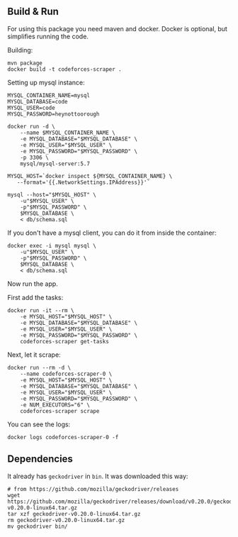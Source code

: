 ## Build & Run

For using this package you need maven and docker.
Docker is optional, but simplifies running the code.

Building:

    mvn package
    docker build -t codeforces-scraper .

Setting up mysql instance:

    MYSQL_CONTAINER_NAME=mysql
    MYSQL_DATABASE=code
    MYSQL_USER=code
    MYSQL_PASSWORD=heynottoorough

    docker run -d \
        --name $MYSQL_CONTAINER_NAME \
        -e MYSQL_DATABASE="$MYSQL_DATABASE" \
        -e MYSQL_USER="$MYSQL_USER" \
        -e MYSQL_PASSWORD="$MYSQL_PASSWORD" \
        -p 3306 \
        mysql/mysql-server:5.7

    MYSQL_HOST=`docker inspect ${MYSQL_CONTAINER_NAME} \
       --format='{{.NetworkSettings.IPAddress}}'`

    mysql --host="$MYSQL_HOST" \
        -u"$MYSQL_USER" \
        -p"$MYSQL_PASSWORD" \
        $MYSQL_DATABASE \
        < db/schema.sql

If you don't have a mysql client, you can do it from inside the container:

    docker exec -i mysql mysql \
        -u"$MYSQL_USER" \
        -p"$MYSQL_PASSWORD" \
        $MYSQL_DATABASE \
        < db/schema.sql

Now run the app.

First add the tasks:

    docker run -it --rm \
        -e MYSQL_HOST="$MYSQL_HOST" \
        -e MYSQL_DATABASE="$MYSQL_DATABASE" \
        -e MYSQL_USER="$MYSQL_USER" \
        -e MYSQL_PASSWORD="$MYSQL_PASSWORD" \
        codeforces-scraper get-tasks

Next, let it scrape:

    docker run --rm -d \
        --name codeforces-scraper-0 \
        -e MYSQL_HOST="$MYSQL_HOST" \
        -e MYSQL_DATABASE="$MYSQL_DATABASE" \
        -e MYSQL_USER="$MYSQL_USER" \
        -e MYSQL_PASSWORD="$MYSQL_PASSWORD" \
        -e NUM_EXECUTORS="6" \
        codeforces-scraper scrape


You can see the logs:

    docker logs codeforces-scraper-0 -f


## Dependencies

It already has `geckodriver` in `bin`. It was downloaded this way:

    # from https://github.com/mozilla/geckodriver/releases
    wget https://github.com/mozilla/geckodriver/releases/download/v0.20.0/geckodriver-v0.20.0-linux64.tar.gz
    tar xzf geckodriver-v0.20.0-linux64.tar.gz
    rm geckodriver-v0.20.0-linux64.tar.gz
    mv geckodriver bin/
